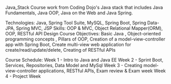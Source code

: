 Java_Stack
Course work from Coding Dojo's Java stack that includes Java Fundamentals, Java OOP, Java on the Web and Java Spring.

Technologies:
Java, Spring Tool Suite, MySQL, Spring Boot, Spring Data-JPA, Spring MVC, JSP
Skills: OOP & MVC, Object Relational Mapper(ORM), OOP, RESTful API Design
Course Objectives: Basic Java , Object-oriented programming concepts , Pillars of OOP, Creation of a model-view-controller app with Spring Boot, 
Create multi-view web application for create/read/update/delete,
Creating of RESTful APIs

Course Schedule:
Week 1 - Intro to Java and Java EE
Week 2 - Sprint Boot, Services, Repositories, Data Model and MySql
Week 3 - Creating model-view-controller applications, RESTful APIs, Exam review & Exam week
Week 4 - Project Week
